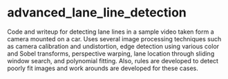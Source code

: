 # advanced_lane_line_detection
Code and writeup for detecting lane lines in a sample video taken form a camera mounted on a car.  Uses several image processing techniques such as camera calibration and undistortion, edge detection using various color and Sobel transforms, perspective warping, lane location through sliding window search, and polynomial fitting.  Also, rules are developed to detect poorly fit images and work arounds are developed for these cases. 
